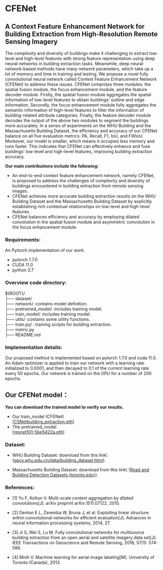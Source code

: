 # CFENet

## A Context Feature Enhancement Network for Building Extraction from High-Resolution Remote Sensing Imagery

The complexity and diversity of buildings make it challenging to extract low-level and high-level features with strong feature representation using deep neural networks in building extraction tasks. Meanwhile, deep neural network-based methods have many network parameters, which take up a lot of memory and time in training and testing. We propose a novel fully convolutional neural network called Context Feature Enhancement Network (CFENet) to address these issues. CFENet comprises three modules: the spatial fusion module, the focus enhancement module, and the feature decoder module. Firstly, the spatial fusion module aggregates the spatial information of low-level features to obtain buildings’ outline and edge information. Secondly, the focus enhancement module fully aggregates the semantic information of high-level features to filter the information of building-related attribute categories. Finally, the feature decoder module decodes the output of the above two modules to segment the buildings more accurately. In a series of experiments on the WHU Building and the Massachusetts Building Dataset, the efficiency and accuracy of our CFENet balance on all five evaluation metrics: PA, Recall, F1, IoU, and FWIoU. Moreover, our model is smaller, which means it occupies less memory and runs faster. This indicates that CFENet can effectively enhance and fuse buildings’ low-level and high-level features, improving building extraction accuracy.

**Our main contributions include the following:**

- An end-to-end context feature enhancement network, namely CFENet, is proposed to address the challenges of complexity and diversity of buildings encountered in building extraction from remote sensing images.
- CFENet achieves more accurate building extraction results on the WHU Building Dataset and the Massachusetts Building Dataset by explicitly establishing rich contextual relationships on low-level and high-level features.
- CFENet balances efficiency and accuracy by employing dilated convolution in the spatial fusion module and asymmetric convolution in the focus enhancement module.

### Requirements:

An Pytorch implementation of our work.

- pytorch 1.7.0
- CUDA 11.0
- python 3.7

### Overview code directory:

${ROOT}/ \
 ├── dataset/ \
 ├── network/ :contains model definition. \
 ├── pretrained_model/ :includes training model. \
 ├── train_model/ :includes training model. \
 ├── utils/ :contains some utility functions. \
 ├── train.py/ : training scripts for building extraction. \
 ├── metric.py \
 ├── README.md

### Implementation details:

Our proposed method is implemented based on pytorch 1.7.0 and cuda 11.0. An Adam optimizer is applied to train our network with a learning rate initialized to 0.0001, and then decayed to 0.1 of the current learning rate every 50 epochs. Our network is trained on the GPU for a number of 200 epochs.

## Our CFENet model：

**You can download the trained model to verify our results.**

- Our train_model (CFENet)\
  [[CSNetbuilding_extraction.pth]](https://drive.google.com/file/d/1lBFwepbbZjTcmf4WCiHPnbNpbBS-wxEf/view?usp=sharing)
- The pretrained_model\
  [[resnet101-5be5422a.pth]](https://drive.google.com/file/d/1W-bKdYJCyunaKDVU-zucyJ20vKBryX4J/view?usp=sharing)

### Dataset:

- WHU Building Dataset: download from this link\ ([gpcv.whu.edu.cn/data/building_dataset.html](http://gpcv.whu.edu.cn/data/building_dataset.html)).
  
- Massachusetts Building Dataset: download from this link\ ([Road and Building Detection Datasets (toronto.edu)](https://www.cs.toronto.edu/~vmnih/data/)).
  

### References:

- [1] Yu F, Koltun V. Multi-scale context aggregation by dilated convolutions[J]. arXiv preprint arXiv:1511.07122, 2015.
  
- [2] Denton E L, Zaremba W, Bruna J, et al. Exploiting linear structure within convolutional networks for efficient evaluation[J]. Advances in neural information processing systems, 2014, 27.
  
- [3] Ji S, Wei S, Lu M. Fully convolutional networks for multisource building extraction from an open aerial and satellite imagery data set[J]. IEEE Transactions on Geoscience and Remote Sensing, 2018, 57(1): 574-586.
  
- [4] Mnih V. Machine learning for aerial image labeling[M]. University of Toronto (Canada), 2013.
